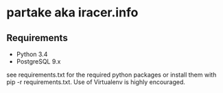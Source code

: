 # partake aka iracer.info #

## Requirements ##

* Python 3.4
* PostgreSQL 9.x

see requirements.txt for the required python packages or install them with pip -r requirements.txt. Use of Virtualenv is highly encouraged.